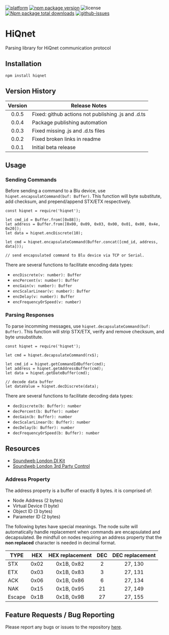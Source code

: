 [![platform](https://img.shields.io/badge/platform-node.js-green)](https://nodejs.org/en)
[![npm package version](https://img.shields.io/npm/v/hiqnet)](https://www.npmjs.com/package/hiqnet)
![license](https://img.shields.io/npm/l/hiqnet)
[![Npm package total downloads](https://badgen.net/npm/dt/hiqnet)](https://www.npmjs.com/package/hiqnet)
[![github-issues](https://img.shields.io/github/issues/dudest/hiqnet)](https://github.com/dudest/hiqnet/issues)

# HiQnet
Parsing library for HiQnet communication protocol

## Installation

```
npm install hiqnet
```

## Version History

| Version | Release Notes                                      |
| :-----: | -------------------------------------------------- |
| 0.0.5   | Fixed: github actions not publishing .js and .d.ts |
| 0.0.4   | Package publishing automation                      |
| 0.0.3   | Fixed missing .js and .d.ts files                  |
| 0.0.2   | Fixed broken links in readme                       |
| 0.0.1   | Initial beta release                               |

## Usage

### Sending Commands

Before sending a command to a Blu device, use `hiqnet.encapsulatCommand(buf: Buffer)`. This function will byte substitute, add checksum, and prepend/append STX/ETX respectively.

```
const hiqnet = require('hiqnet');

let cmd_id = Buffer.from([0x88]);
let address = Buffer.from([0x00, 0x09, 0x03, 0x00, 0x01, 0x00, 0x4e, 0x20]);
let data = hiqnet.encDiscrete(10);

let cmd = hiqnet.encapsulateCommand(Buffer.concat([cmd_id, address, data]));

// send encapsulated command to Blu device via TCP or Serial.
```

There are several functions to facilitate encoding data types:

- `encDiscrete(v: number): Buffer`
- `encPercent(v: number): Buffer`
- `encGain(v: number): Buffer`
- `encScalarLinear(v: number): Buffer`
- `encDelay(v: number): Buffer`
- `encFrequencyOrSpeed(v: number)`

### Parsing Responses

To parse incomming messages, use `hiqnet.decapsulateCommand(buf: Buffer)`. This function will strip STX/ETX, verify and remove checksum, and byte unsubstitute.

```
const hiqnet = require('hiqnet');

let cmd = hiqnet.decapsulateCommand(rx$);

let cmd_id = hiqnet.getCommandIdBuffer(cmd);
let address = hiqnet.getAddressBuffer(cmd);
let data = hiqnet.getDateBuffer(cmd);

// decode data buffer
let dataValue = hiqnet.decDiscrete(data);
```

There are several functions to facilitate decoding data types:

- `decDiscrete(b: Buffer): number`
- `decPercent(b: Buffer): number`
- `decGain(b: Buffer): number`
- `decScalarLinear(b: Buffer): number`
- `decDelay(b: Buffer): number`
- `decFrequencyOrSpeed(b: Buffer): number`

## Resources

- [Soundweb London DI Kit](https://bssaudio.com/en/site_elements/soundweb-london-di-kit)
- [Soundweb London 3rd Party Control](https://help.harmanpro.com/Documents/135/Soundweb%20London%203rd%20Party%20Control.pdf)

### Address Property

The address property is a buffer of exactly 8 bytes. it is comprised of:

- Node Address (2 bytes)
- Virtual Device (1 byte)
- Object ID (3 bytes)
- Parameter ID (2 bytes)

The following bytes have special meanings. The node suite will automatically handle replacement when commands are encapsulated and decapsulated. Be mindfull on nodes requiring an address property that the **non replaced** character is needed in decimal format. 

| TYPE   | HEX  | HEX replacement | DEC  | DEC replacement |
| ------ |:----:| :-------------: | :---:| :-------------: |
| STX    | 0x02 | 0x1B, 0x82      | 2    | 27, 130         |
| ETX    | 0x03 | 0x1B, 0x83      | 3    | 27, 131         |
| ACK    | 0x06 | 0x1B, 0x86      | 6    | 27, 134         |
| NAK    | 0x15 | 0x1B, 0x95      | 21   | 27, 149         |
| Escape | 0x1B | 0x1B, 0x9B      | 27   | 27, 155         |

## Feature Requests / Bug Reporting

Please report any bugs or issues to the repository [here](https://github.com/dudest/HiQnet/issues).